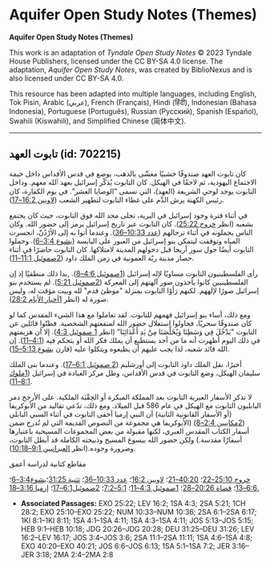 # Aquifer Open Study Notes (Themes)

**Aquifer Open Study Notes (Themes)**

This work is an adaptation of *Tyndale Open Study Notes* © 2023 Tyndale House Publishers, licensed under the CC BY\-SA 4\.0 license. The adaptation, *Aquifer Open Study Notes*, was created by BiblioNexus and is also licensed under CC BY\-SA 4\.0\.

This resource has been adapted into multiple languages, including English, Tok Pisin, Arabic (عربي), French (Français), Hindi (हिंदी), Indonesian (Bahasa Indonesia), Portuguese (Português), Russian (Русский), Spanish (Español), Swahili (Kiswahili), and Simplified Chinese (简体中文).



--------------------------------

## تابوت العهد (id: 702215)

كان تابوت العهد صندوقًا خشبيًا مغشّى بالذهب، يوضع في قدس الأقداس داخل خيمة الاجتماع اليهودية، ثم لاحقًا في الهيكل. كان التابوت يُذكّر إسرائيل بعهد ٱلله معهم. وداخل التابوت يوجد لوحي الشريعة (العهد)، التي تسمى "الوصايا العشر". في يوم الكفارة، كان رئيس الكهنة يرش الدَّم على غطاء التابوت لتطهير الشعب ([لاويين 16:2–17](https://ref.ly/Lev16:2-Lev16:17)).

في أثناء فترة وجود إسرائيل في البرية، تجلى مجد الله فوق التابوت، حيث كان يجتمع بشعبه (انظر [خروج 25:22](https://ref.ly/Exod25:22)). كان التابوت عبر تاريخ إسرائيل يرمز إلى حضور الله. وكان الناس يحملونه في أثناء ترحالهم ([عدد 10:33–36](https://ref.ly/Num10:33-Num10:36)). وعندما أتوا به إلى الأرْدُنّ، انحسرت المياه وتوقفت ليتمكن بنو إسرائيل من العبور على اليابسة ([يشوع 3:4–6](https://ref.ly/Josh3:4-Josh3:6)). وحملوا التابوت أيضًا حول سور أريحا قبل دخولهم المدينة لامتلاكها. كان التابوت حاضرًا في أثناء حصار مدينة ربّة العمونية في زمن الملك داود ([2صموئيل 11:1–11](https://ref.ly/2Sam11:1-2Sam11:11)).

 رأى الفلسطينيون التابوت مساويًا لإله إسرائيل ([1صموئيل 4:6–8](https://ref.ly/1Sam4:6-1Sam4:8)). ,بدا ذلك منطقيًا إذ إن الفلسطينيين كانوا يأخذون صور آلهتهم إلى المعركة ([2صموئيل 5:21](https://ref.ly/2Sam5:21)). لم يستخدم بنو إسرائيل صورًا لإلههم. لكنهم رَأَوْا التابوت بمنزلة "موطئ قدم" لله وبيت مؤقت له، وليس صورة له (انظر [1أخبار الأيام 28:2](https://ref.ly/1Chr28:2)).

ومع ذلك، أساء بنو إسرائيل فهمهم للتابوت. لقد تعاملوا مع هذا الشيء المقدس كما لو كان صندوقًا سحريًا، فحاولوا استغلال حضور الله لمنفعتهم الشخصية. فظنّوا قائلين عن التابوت "يَدْخُلَ فِي وَسَطِنَا وَيُخَلِّصَنَا مِنْ يَدِ أَعْدَائِنَا” (انظر [1 صموئيل 4:3](https://ref.ly/1Sam4:3)). إلا أن هزيمتهم في ذلك اليوم أظهرت أنه ما من أحد يستطيع أن يملك فكر الله أو يتحكم فيه ([4:1–11](https://ref.ly/1Sam4:1-1Sam4:11)). إن الله قائد شعبه، لذا يجب عليهم أن يطيعوه ويتكلوا عليه (قارن [يشوع 5:13–15](https://ref.ly/Josh5:13-Josh5:15)).

أخيرًا، نقل الملك داود التابوت إلى أورشليم ([2 صموئيل 6:1–17](https://ref.ly/2Sam6:1-2Sam6:17)). وعندما بنى الملك سليمان الهيكل، وضع التابوت في قدس الأقداس، وظل مركز العبادة في إسرائيل ([1ملوك 8:1–11](https://ref.ly/1Kgs8:1-1Kgs8:11)).

لا تذكر الأسفار العبرية التابوت بعد المملكة المبكرة أو الحِقْبَة الملكية. على الأرجح دمر البابليون التابوت مع الهيكل في عام 586 قبل الميلاد. ومع ذلك، تدّعي تقاليد من الأبوكريفا (أو الأسفار القانونية الثانية) أن النبي إرميا أخفى التابوت في أثناء السبي البابلي ([2مكابيين 2:4–8](https://ref.ly/2Macc2:4-2Macc2:8)) (الأبوكريفا هي مجموعة من النصوص القديمة التي لم تُدرج ضمن أسفار الكتاب المقدس العبري، لكنها مقبولة من بعض المجموعات المسيحية باعتبارها أسفارًا مقدسة.) ولكن حضور الله بيسوع المسيح وذبيحته الكاملة قد أبطل التابوت، وضرورة وجوده.(انظر [العبرانيين 9:1–10:18](https://ref.ly/Heb9:1-Heb10:18)).

مقاطع كتابية لدراسة أعمق

[خروج 25:10–22](https://ref.ly/Exod25:10-Exod25:22)؛ [40:20–21](https://ref.ly/Exod40:20-Exod40:21)؛ [لاويين 16:2](https://ref.ly/Lev16:2)؛ [عدد 10:33–36](https://ref.ly/Num10:33-Num10:36)؛ [تثنية 31:25](https://ref.ly/Deut31:25-Deut31:26)؛[يشوع3:4–6](https://ref.ly/Josh3:4-Josh3:6)؛ [6:6–13](https://ref.ly/Josh6:6-Josh6:13)؛ [قضاة 20:26–28](https://ref.ly/Judg20:26-Judg20:28)؛ [1صموئيل 4:3–11](https://ref.ly/1Sam4:3-1Sam4:11)؛ [5:1–7:2](https://ref.ly/1Sam5:1-1Sam7:2)؛ [2صموئيل6:1–17](https://ref.ly/2Sam6:1-2Sam6:17)؛ [إرميا 3:16–18\.](https://ref.ly/Jer3:16-Jer3:18)

* **Associated Passages:** EXO 25:22; LEV 16:2; 1SA 4:3; 2SA 5:21; 1CH 28:2; EXO 25:10–EXO 25:22; NUM 10:33–NUM 10:36; 2SA 6:1–2SA 6:17; 1KI 8:1–1KI 8:11; 1SA 4:1–1SA 4:11; 1SA 4:3–1SA 4:11; JOS 5:13–JOS 5:15; HEB 9:1–HEB 10:18; JDG 20:26–JDG 20:28; DEU 31:25–DEU 31:26; LEV 16:2–LEV 16:17; JOS 3:4–JOS 3:6; 2SA 11:1–2SA 11:11; 1SA 4:6–1SA 4:8; EXO 40:20–EXO 40:21; JOS 6:6–JOS 6:13; 1SA 5:1–1SA 7:2; JER 3:16–JER 3:18; 2MA 2:4–2MA 2:8

